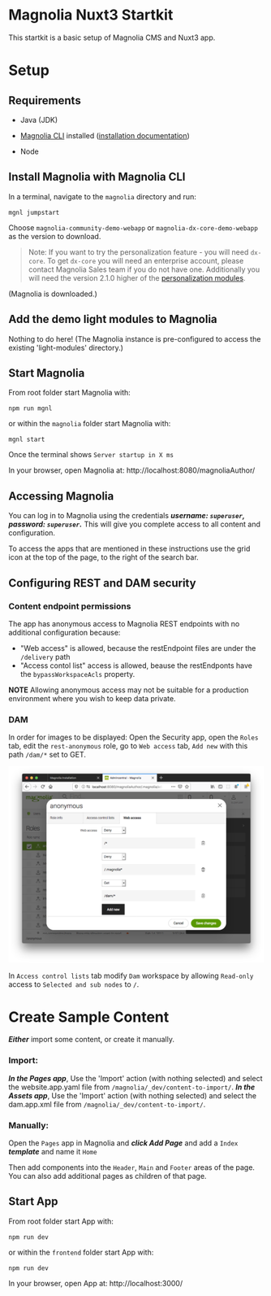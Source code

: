 # Magnolia Nuxt3 Startkit

This startkit is a basic setup of Magnolia CMS and Nuxt3 app.

# Setup

## Requirements

- Java (JDK)

- [Magnolia CLI](https://www.npmjs.com/package/@magnolia/cli) installed ([installation documentation](https://documentation.magnolia-cms.com/display/DOCS/Magnolia+CLI+v3))

- Node

## Install Magnolia with Magnolia CLI

In a terminal, navigate to the `magnolia` directory and run:

```
mgnl jumpstart
```

Choose `magnolia-community-demo-webapp` or `magnolia-dx-core-demo-webapp` as the version to download.

> Note: If you want to try the personalization feature - you will need `dx-core`. To get `dx-core` you will need an enterprise account, please contact Magnolia Sales team if you do not have one.
> Additionally you will need the version 2.1.0 higher of the [personalization modules](https://docs.magnolia-cms.com/product-docs/6.2/Modules/List-of-modules/Personalization-module.html).

(Magnolia is downloaded.)

## Add the demo light modules to Magnolia

Nothing to do here!
(The Magnolia instance is pre-configured to access the existing 'light-modules' directory.)

## Start Magnolia
From root folder start Magnolia with:

```
npm run mgnl
```

or within the `magnolia` folder start Magnolia with:

```
mgnl start
```

Once the terminal shows `Server startup in X ms`

In your browser, open Magnolia at: http://localhost:8080/magnoliaAuthor/

## Accessing Magnolia

You can log in to Magnolia using the credentials **_username: `superuser`,
password: `superuser`._**
This will give you complete access to all content and configuration.

To access the apps that are mentioned in these instructions use the grid icon at the top of the page, to the right of the search bar.

## Configuring REST and DAM security

### Content endpoint permissions

The app has anonymous access to Magnolia REST endpoints with no additional configuration because:

- "Web access" is allowed, because the restEndpoint files are under the `/delivery` path
- "Access contol list" access is allowed, beause the restEndponts have the `bypassWorkspaceAcls` property.

**NOTE** Allowing anonymous access may not be suitable for a production environment where you wish to keep data private.

### DAM

In order for images to be displayed:
Open the Security app, open the `Roles` tab, edit the `rest-anonymous` role, go to `Web access` tab, `Add new` with this path `/dam/*` set to GET.

![Image Access for Anonymous](magnolia/_dev/README-security-anonymous-dam.png)

In `Access control lists` tab modify `Dam` workspace by allowing `Read-only` access to `Selected and sub nodes` to `/`.

# Create Sample Content

**_Either_** import some content, or create it manually.

### Import:

**_In the Pages app_**, Use the 'Import' action (with nothing selected) and select the website.app.yaml file from `/magnolia/_dev/content-to-import/`.
**_In the Assets app_**, Use the 'Import' action (with nothing selected) and select the dam.app.xml file from `/magnolia/_dev/content-to-import/`.

### Manually:

Open the `Pages` app in Magnolia and **_click Add Page_**  and add a `Index` **_template_** and name it `Home`

Then add components into the `Header`, `Main` and `Footer` areas of the page.
You can also add additional pages as children of that page.

## Start App
From root folder start App with:

```
npm run dev
```

or within the `frontend` folder start App with:

```
npm run dev
```

In your browser, open App at: http://localhost:3000/